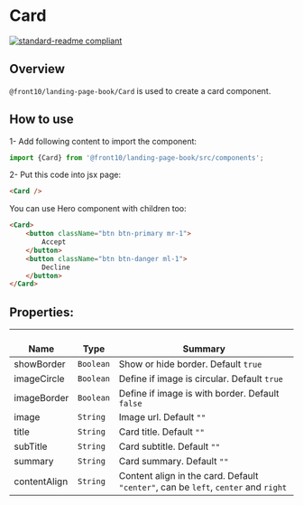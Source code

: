 # Card

[![standard-readme compliant](https://img.shields.io/badge/standard--readme-OK-green.svg?style=flat-square)](https://github.com/RichardLitt/standard-readme)

## Overview
`@front10/landing-page-book/Card` is used to create a card component.

## How to use
1- Add following content to import the component:
```js
import {Card} from '@front10/landing-page-book/src/components';
```

2- Put this code into jsx page:
```html
<Card />
```
You can use Hero component with children too:
```html
<Card>
    <button className="btn btn-primary mr-1">
        Accept
    </button>
    <button className="btn btn-danger ml-1">
        Decline
    </button>
</Card>
```

## Properties:

| </br>Name   | </br>Type | </br>Summary                                                                                 | 
| ------------| - | ------------------------------------------------------------------------------------------------------ |
| showBorder      | `Boolean` | Show or hide border. Default `true` |
| imageCircle      | `Boolean` | Define if image is circular. Default `true` |
| imageBorder      | `Boolean` | Define if image is with border. Default `false` |
| image      | `String` | Image url. Default `""` |
| title      | `String` | Card title. Default `""` |
| subTitle      | `String` | Card subtitle. Default `""` |
| summary      | `String` | Card summary. Default `""` |
| contentAlign      | `String` | Content align in the card. Default `"center"`, can be `left`, `center` and `right` |
